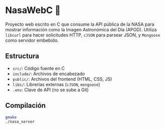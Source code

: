# NasaWebC 🚀

Proyecto web escrito en C que consume la API pública de la NASA para mostrar información como la Imagen Astronómica del Día (APOD). Utiliza `libcurl` para hacer solicitudes HTTP, `cJSON` para parsear JSON, y `Mongoose` como servidor embebido.

## Estructura

- `src/`: Código fuente en C
- `include/`: Archivos de encabezado
- `public/`: Archivos del frontend (HTML, CSS, JS)
- `libs/`: Librerías externas (`cJSON`, `mongoose`)
- `.env`: Clave de API (no se sube a Git)

## Compilación

```bash
gmake
./nasa_server